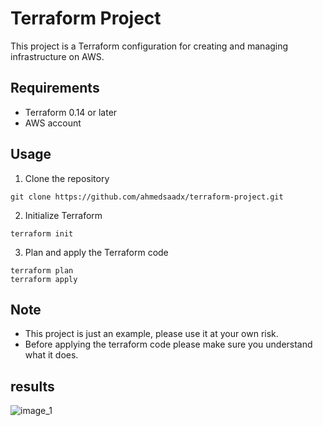 # Terraform Project

This project is a Terraform configuration for creating and managing infrastructure on AWS.

## Requirements
- Terraform 0.14 or later
- AWS account

## Usage
1. Clone the repository
```
git clone https://github.com/ahmedsaadx/terraform-project.git
```
2. Initialize Terraform
```
terraform init
```
3. Plan and apply the Terraform code
```
terraform plan
terraform apply
```
## Note
 - This project is just an example, please use it at your own risk.
 - Before applying the terraform code please make sure you understand what it does.
## results
![image_1](result.png)

